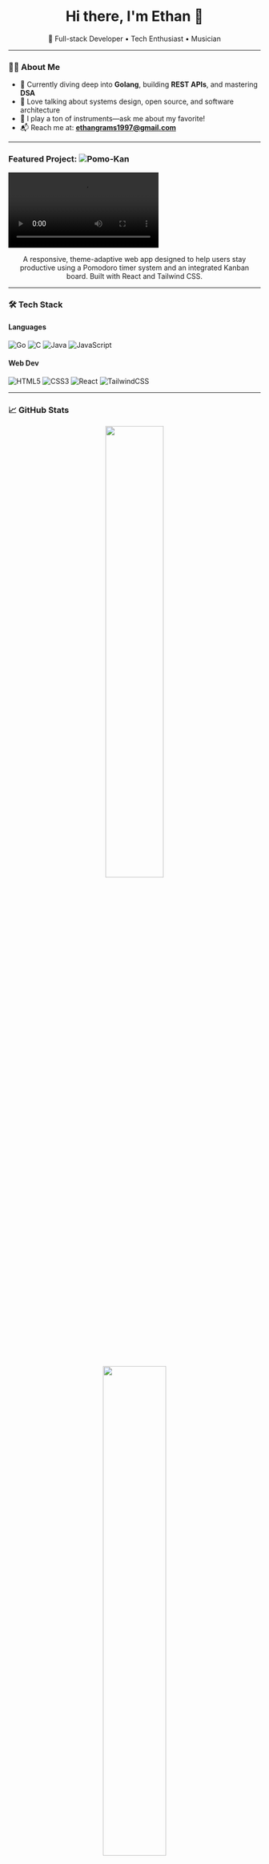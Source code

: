 <h1 align="center">Hi there, I'm Ethan 👋</h1>

<p align="center">
  🚀 Full-stack Developer • Tech Enthusiast • Musician
</p>

---

### 👨‍💻 About Me

- 🧠 Currently diving deep into **Golang**, building **REST APIs**, and mastering **DSA**
- 💬 Love talking about systems design, open source, and software architecture
- 🎸 I play a ton of instruments—ask me about my favorite!
- 📬 Reach me at: **ethangrams1997@gmail.com**

---
### Featured Project: ![Pomo-Kan](https://github.com/egramsdoescode/pomo-kan)

<video src="https://github.com/user-attachments/assets/78e29134-878a-479d-9c71-384933de3364" ></video>

<div align="center">
  <p>A responsive, theme-adaptive web app designed to help users stay productive using a Pomodoro timer system and an integrated Kanban board. Built with React and Tailwind CSS.</p>
</div>

---
### 🛠️ Tech Stack

#### Languages
![Go](https://img.shields.io/badge/go-%2300ADD8.svg?style=for-the-badge&logo=go&logoColor=white)
![C](https://img.shields.io/badge/c-%2300599C.svg?style=for-the-badge&logo=c&logoColor=white)
![Java](https://img.shields.io/badge/java-%23ED8B00.svg?style=for-the-badge&logo=openjdk&logoColor=white)
![JavaScript](https://img.shields.io/badge/javascript-%23323330.svg?style=for-the-badge&logo=javascript&logoColor=%23F7DF1E)

#### Web Dev
![HTML5](https://img.shields.io/badge/html5-%23E34F26.svg?style=for-the-badge&logo=html5&logoColor=white)
![CSS3](https://img.shields.io/badge/css3-%231572B6.svg?style=for-the-badge&logo=css3&logoColor=white)
![React](https://img.shields.io/badge/react-%2320232a.svg?style=for-the-badge&logo=react&logoColor=%2361DAFB)
![TailwindCSS](https://img.shields.io/badge/tailwindcss-%2338B2AC.svg?style=for-the-badge&logo=tailwind-css&logoColor=white)

---

### 📈 GitHub Stats

<div align="center">
  <img src="https://github-readme-stats.vercel.app/api?username=egramsdoescode&theme=gruvbox&hide_border=false&include_all_commits=true&count_private=true" width="48%" />
</div>

<div align="center">
  <img src="https://github-readme-stats.vercel.app/api/top-langs/?username=egramsdoescode&theme=gruvbox&hide_border=false&layout=compact" width="50%" />
</div>

---

### 🏆 Trophies

<div align="center">
  <img src="https://github-profile-trophy.vercel.app/?username=egramsdoescode&theme=gruvbox&no-frame=false&no-bg=true&margin-w=10" />
</div>
